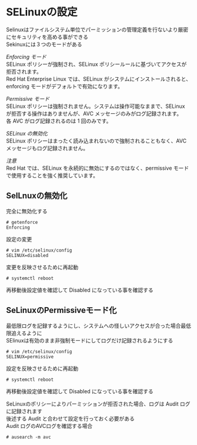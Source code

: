 # SELinuxの設定
Selinuxはファイルシステム単位でパーミッションの管理定義を行ないより厳密にセキュリティを高める事ができる  
Sekinuxには３つのモードがある  

<i class="fas fa-check-circle">Enforcing モード</i>  
SELinux ポリシーが強制され、SELinux ポリシールールに基づいてアクセスが拒否されます。  
Red Hat Enterprise Linux では、SELinux がシステムにインストールされると、enforcing モードがデフォルトで有効になります。  

<i class="fas fa-check-circle">Permissive モード</i>  
SELinux ポリシーは強制されません。システムは操作可能なままで、SELinux が拒否する操作はありませんが、AVC メッセージのみがログ記録されます。  
各 AVC がログ記録されるのは 1 回のみです。  

<i class="fas fa-check-circle">SELinux の無効化</i>  
SELinux ポリシーはまったく読み込まれないので強制されることもなく、AVC メッセージもログ記録されません。  

<i class="fas fa-exclamation-triangle">注意</i>  
Red Hat では、SELinux を永続的に無効にするのではなく、permissive モードで使用することを強く推奨しています。  

## SelLnuxの無効化
完全に無効化する  

```
# getenforce
Enforcing
```

設定の変更

```
# vim /etc/selinux/config
SELINUX=disabled
```

変更を反映させるために再起動  

```
# systemctl reboot
```

再移動後設定値を確認して Disabled になっている事を確認する  

## SeLinuxのPermissiveモード化
最低限ログを記録するようにし、システムへの怪しいアクセスが合った場合最低限追えるように  
SElinuxは有効のまま非強制モードにしてログだけ記録されるようにする  

```
# vim /etc/selinux/config
SELINUX=permissive
```

設定を反映させるために再起動  

```
# systemctl reboot
```

再移動後設定値を確認して Disabled になっている事を確認する  

SeLinuxのポリシーによりパーミッションが拒否された場合、ログは Audit ログに記録されます  
後述する Audit と合わせて設定を行っておく必要がある  
Audit ログのAVCログを確認する場合  

```
# ausearch -m avc
```
